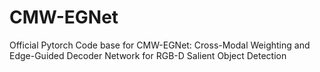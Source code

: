 # CMW-EGNet
Official Pytorch Code base for CMW-EGNet: Cross-Modal Weighting and Edge-Guided Decoder Network for RGB-D Salient Object Detection


